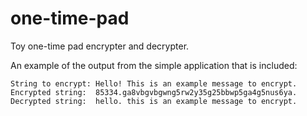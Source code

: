# one-time-pad
Toy one-time pad encrypter and decrypter.

An example of the output from the simple application that is included:

```
String to encrypt: Hello! This is an example message to encrypt.
Encrypted string:  85334.ga8vbgvbgwng5rw2y35g25bbwp5ga4g5nus6ya.
Decrypted string:  hello. this is an example message to encrypt.
```